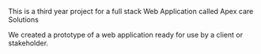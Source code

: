 This is a third year project for a full stack Web Application called Apex care Solutions

We created a prototype of a web application ready for use by a client or stakeholder.
